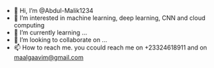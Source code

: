 - 👋 Hi, I’m @Abdul-Malik1234
- 👀 I’m interested in machine learning, deep learning, CNN and cloud computing 
- 🌱 I’m currently learning ...
- 💞️ I’m looking to collaborate on ...
- 📫 How to reach me. you ccould reach me on +23324618911 and on maalgaavim@gmail.com 

<!---
Abdul-Malik1234/Abdul-Malik1234 is a ✨ special ✨ repository because its `README.md` (this file) appears on your GitHub profile.
You can click the Preview link to take a look at your changes.
--->
